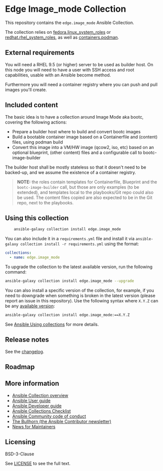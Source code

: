 # Edge Image_mode Collection

This repository contains the `edge.image_mode` Ansible Collection.

The collection relies on [fedora.linux\_system\_roles](https://galaxy.ansible.com/ui/repo/published/fedora/linux_system_roles/) or [redhat.rhel\_system\_roles](https://console.redhat.com/ansible/automation-hub/repo/published/redhat/rhel_system_roles/), as well as [containers.podman](https://galaxy.ansible.com/ui/repo/published/containers/podman/).

## External requirements

You will need a RHEL 9.5 (or higher) server to be used as builder host.
On this node you will need to have a user with SSH access and root capabilities, usable with an Ansible become method.

Furthermore you will need a container registry where you can push and pull images you'll create.

## Included content

The basic idea is to have a collection around Image Mode aka bootc, covering the following actions:

* Prepare a builder host where to build and convert bootc images
* Build a bootable container image based on a Containerfile and (content) files, using podman build
* Convert this image into a VM/HW image (qcow2, iso, etc) based on an optional blueprint, (other content) files and a configurable call to bootc-image-builder

The builder host shall be mostly stateless so that it doesn't need to be backed-up, and we assume the existence of a container registry.

> **NOTE:** the roles contain templates for Containerfile, Blueprint and the `bootc-image-builder` call, but those are only examples (to be extended), and templates local to the playbooks/Git repo could also be used.
The content files copied are also expected to be in the Git repo, next to the playbooks.

## Using this collection

```bash
    ansible-galaxy collection install edge.image_mode
```

You can also include it in a `requirements.yml` file and install it via `ansible-galaxy collection install -r requirements.yml` using the format:

```yaml
collections:
  - name: edge.image_mode
```

To upgrade the collection to the latest available version, run the following command:

```bash
ansible-galaxy collection install edge.image_mode --upgrade
```

You can also install a specific version of the collection, for example, if you need to downgrade when something is broken in the latest version (please report an issue in this repository). Use the following syntax where `X.Y.Z` can be any [available version](https://galaxy.ansible.com/edge/image_mode):

```bash
ansible-galaxy collection install edge.image_mode:==X.Y.Z
```

See [Ansible Using collections](https://docs.ansible.com/ansible/latest/user_guide/collections_using.html) for more details.

## Release notes

See the [changelog](https://github.com/ansible-collections/edge.image_mode/tree/main/CHANGELOG.rst).

## Roadmap

<!-- Optional. Include the roadmap for this collection, and the proposed release/versioning strategy so users can anticipate the upgrade/update cycle. -->

## More information

<!-- List out where the user can find additional information, such as working group meeting times, slack/IRC channels, or documentation for the product this collection automates. At a minimum, link to: -->

- [Ansible Collection overview](https://github.com/ansible-collections/overview)
- [Ansible User guide](https://docs.ansible.com/ansible/devel/user_guide/index.html)
- [Ansible Developer guide](https://docs.ansible.com/ansible/devel/dev_guide/index.html)
- [Ansible Collections Checklist](https://github.com/ansible-collections/overview/blob/main/collection_requirements.rst)
- [Ansible Community code of conduct](https://docs.ansible.com/ansible/devel/community/code_of_conduct.html)
- [The Bullhorn (the Ansible Contributor newsletter)](https://docs.ansible.com/ansible/devel/community/communication.html#the-bullhorn)
- [News for Maintainers](https://github.com/ansible-collections/news-for-maintainers)

## Licensing

BSD-3-Clause

See [LICENSE](https://opensource.org/license/BSD-3-clause) to see the full text.
